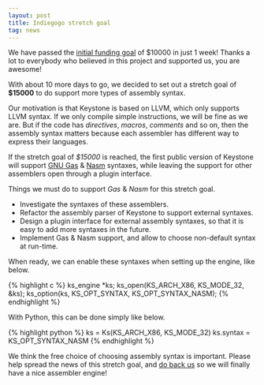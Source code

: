 ```yaml
---
layout: post
title: Indiegogo stretch goal
tag: news
---
```


We have passed the [initial funding goal](https://igg.me/at/keystone/) of $10000 in just 1 week! Thanks a lot to everybody who believed in this project and supported us, you are awesome!

With about 10 more days to go, we decided to set out a stretch goal of **$15000** to do support more types of assembly syntax.

Our motivation is that Keystone is based on LLVM, which only supports LLVM syntax. If we only compile simple instructions, we will be fine as we are. But if the code has *directives*, *macros*, *comments* and so on, then the assembly syntax matters because each assembler has different way to express their languages.

If the stretch goal of *$15000* is reached, the first public version of Keystone will support [GNU Gas](https://en.wikibooks.org/wiki/X86_Assembly/GAS_Syntax) & [Nasm](https://en.wikibooks.org/wiki/X86_Assembly/NASM_Syntax) syntaxes, while leaving the support for other assemblers open through a plugin interface.

Things we must do to support *Gas* & *Nasm* for this stretch goal.

- Investigate the syntaxes of these assemblers.
- Refactor the assembly parser of Keystone to support external syntaxes.
- Design a plugin interface for external assembly syntaxes, so that it is easy to add more syntaxes in the future.
- Implement Gas & Nasm support, and allow to choose non-default syntax at run-time.

When ready, we can enable these syntaxes when setting up the engine, like below.

{% highlight c %}
ks_engine *ks;
ks_open(KS_ARCH_X86, KS_MODE_32, &ks);
ks_option(ks, KS_OPT_SYNTAX, KS_OPT_SYNTAX_NASM);
{% endhighlight %}

With Python, this can be done simply like below.

{% highlight python %}
ks = Ks(KS_ARCH_X86, KS_MODE_32)
ks.syntax = KS_OPT_SYNTAX_NASM
{% endhighlight %}

We think the free choice of choosing assembly syntax is important. Please help spread the news of this stretch goal, and [do back us](https://igg.me/at/keystone/) so we will finally have a nice assembler engine!
